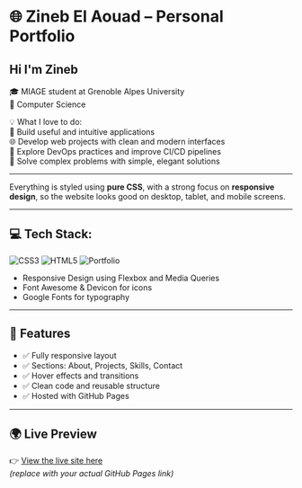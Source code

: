 # 🌐 Zineb El Aouad – Personal Portfolio

## Hi I'm Zineb
🎓 MIAGE student at  Grenoble Alpes University <br/>
🧠 Computer Science<br/>

💡 What I love to do:<br/>
🚀 Build useful and intuitive applications<br/>
🌐 Develop web projects with clean and modern interfaces<br/>
🔧 Explore DevOps practices and improve CI/CD pipelines<br/>
🧩 Solve complex problems with simple, elegant solutions<br/>

---

Everything is styled using **pure CSS**, with a strong focus on **responsive design**, so the website looks good on desktop, tablet, and mobile screens.

---

## 💻 Tech Stack:
![CSS3](https://img.shields.io/badge/css3-%231572B6.svg?style=for-the-badge&logo=css3&logoColor=white) ![HTML5](https://img.shields.io/badge/html5-%23E34F26.svg?style=for-the-badge&logo=html5&logoColor=white) ![Portfolio](https://img.shields.io/badge/Portfolio-%23000000.svg?style=for-the-badge&logo=firefox&logoColor=#FF7139)
- Responsive Design using Flexbox and Media Queries
- Font Awesome & Devicon for icons
- Google Fonts for typography
---

## 📱 Features

- ✅ Fully responsive layout
- ✅ Sections: About, Projects, Skills, Contact
- ✅ Hover effects and transitions
- ✅ Clean code and reusable structure
- ✅ Hosted with GitHub Pages

---
## 🌍 Live Preview

👉 [View the live site here](https://github.com/Zineb1237789/personal-portfolio)  
*(replace with your actual GitHub Pages link)*

